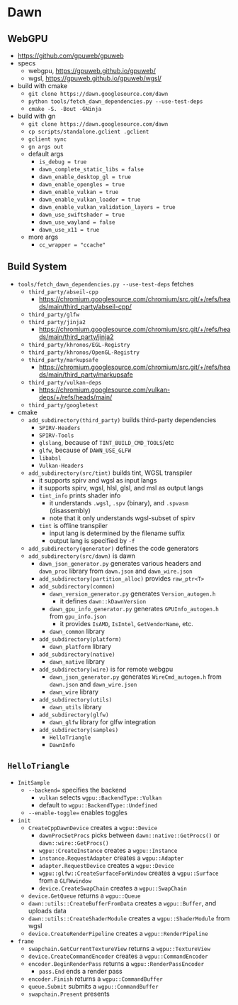 Dawn
====

## WebGPU

- <https://github.com/gpuweb/gpuweb>
- specs
  - webgpu, <https://gpuweb.github.io/gpuweb/>
  - wgsl, <https://gpuweb.github.io/gpuweb/wgsl/>
- build with cmake
  - `git clone https://dawn.googlesource.com/dawn`
  - `python tools/fetch_dawn_dependencies.py --use-test-deps`
  - `cmake -S. -Bout -GNinja`
- build with gn
  - `git clone https://dawn.googlesource.com/dawn`
  - `cp scripts/standalone.gclient .gclient`
  - `gclient sync`
  - `gn args out`
  - default args
    - `is_debug = true`
    - `dawn_complete_static_libs = false`
    - `dawn_enable_desktop_gl = true`
    - `dawn_enable_opengles = true`
    - `dawn_enable_vulkan = true`
    - `dawn_enable_vulkan_loader = true`
    - `dawn_enable_vulkan_validation_layers = true`
    - `dawn_use_swiftshader = true`
    - `dawn_use_wayland = false`
    - `dawn_use_x11 = true`
  - more args
    - `cc_wrapper = "ccache"`

## Build System

- `tools/fetch_dawn_dependencies.py --use-test-deps` fetches
  - `third_party/abseil-cpp`
    - <https://chromium.googlesource.com/chromium/src.git/+/refs/heads/main/third_party/abseil-cpp/>
  - `third_party/glfw`
  - `third_party/jinja2`
    - <https://chromium.googlesource.com/chromium/src.git/+/refs/heads/main/third_party/jinja2>
  - `third_party/khronos/EGL-Registry`
  - `third_party/khronos/OpenGL-Registry`
  - `third_party/markupsafe`
    - <https://chromium.googlesource.com/chromium/src.git/+/refs/heads/main/third_party/markupsafe>
  - `third_party/vulkan-deps`
    - <https://chromium.googlesource.com/vulkan-deps/+/refs/heads/main/>
  - `third_party/googletest`
- cmake
  - `add_subdirectory(third_party)` builds third-party dependencies
    - `SPIRV-Headers`
    - `SPIRV-Tools`
    - `glslang`, because of `TINT_BUILD_CMD_TOOLS`/etc
    - `glfw`, because of `DAWN_USE_GLFW`
    - `libabsl`
    - `Vulkan-Headers`
  - `add_subdirectory(src/tint)` builds tint, WGSL transpiler
    - it supports spirv and wgsl as input langs
    - it supports spirv, wgsl, hlsl, glsl, and msl as output langs
    - `tint_info` prints shader info
      - it understands `.wgsl`, `.spv` (binary), and `.spvasm` (disassembly)
      - note that it only understands wgsl-subset of spirv
    - `tint` is offline transpiler
      - input lang is determined by the filename suffix
      - output lang is specified by `-f`
  - `add_subdirectory(generator)` defines the code generators
  - `add_subdirectory(src/dawn)` is dawn
    - `dawn_json_generator.py` generates various headers and `dawn_proc`
      library from `dawn.json` and `dawn_wire.json`
    - `add_subdirectory(partition_alloc)` provides `raw_ptr<T>`
    - `add_subdirectory(common)`
      - `dawn_version_generator.py` generates `Version_autogen.h`
        - it defines `dawn::kDawnVersion`
      - `dawn_gpu_info_generator.py` generates `GPUInfo_autogen.h` from
        `gpu_info.json`
        - it provides `IsAMD`, `IsIntel`, `GetVendorName`, etc.
      - `dawn_common` library
    - `add_subdirectory(platform)`
      - `dawn_platform` library
    - `add_subdirectory(native)`
      - `dawn_native` library
    - `add_subdirectory(wire)` is for remote webgpu
      - `dawn_json_generator.py` generates `WireCmd_autogen.h` from
        `dawn.json` and `dawn_wire.json`
      - `dawn_wire` library
    - `add_subdirectory(utils)`
      - `dawn_utils` library
    - `add_subdirectory(glfw)`
      - `dawn_glfw` library for glfw integration
    - `add_subdirectory(samples)`
      - `HelloTriangle`
      - `DawnInfo`

## `HelloTriangle`

- `InitSample`
  - `--backend=` specifies the backend
    - `vulkan` selects `wgpu::BackendType::Vulkan`
    - default to `wgpu::BackendType::Undefined`
  - `--enable-toggle=` enables toggles
- `init`
  - `CreateCppDawnDevice` creates a `wgpu::Device`
    - `dawnProcSetProcs` picks between `dawn::native::GetProcs()` or
      `dawn::wire::GetProcs()`
    - `wgpu::CreateInstance` creates a `wgpu::Instance`
    - `instance.RequestAdapter` creates a `wgpu::Adapter`
    - `adapter.RequestDevice` creates a `wgpu::Device`
    - `wgpu::glfw::CreateSurfaceForWindow` creates a `wgpu::Surface` from a
      `GLFWwindow`
    - `device.CreateSwapChain` creates a `wgpu::SwapChain`
  - `device.GetQueue` returns a `wgpu::Queue`
  - `dawn::utils::CreateBufferFromData` creates a `wgpu::Buffer`, and uploads
    data
  - `dawn::utils::CreateShaderModule` creates a `wgpu::ShaderModule` from wgsl
  - `device.CreateRenderPipeline` creates a `wgpu::RenderPipeline`
- `frame`
  - `swapchain.GetCurrentTextureView` returns a `wgpu::TextureView`
  - `device.CreateCommandEncoder` creates a `wgpu::CommandEncoder`
  - `encoder.BeginRenderPass` returns a `wgpu::RenderPassEncoder`
    - `pass.End` ends a render pass
  - `encoder.Finish` returns a `wgpu::CommandBuffer`
  - `queue.Submit` submits a `wgpu::CommandBuffer`
  - `swapchain.Present` presents
